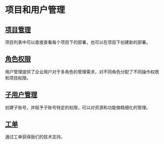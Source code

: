 # 项目和用户管理


## [项目管理](./project.md)

项目列表中可以直接查看每个项目下的部署，也可以在项目下创建新的部署。

## [角色权限](./role.md)

用户管理提供了企业用户对于多角色的管理需求，对不同角色分配了不同操作权限和项目权限。

## [子用户管理](./user.md)

创建子账号，并赋予子账号特定的权限，可以对资源和功能做精细化的管理。

## [工单](./tickets.md)

通过工单获得我们的技术支持。